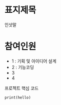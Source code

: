 표지제목
===
인삿말

# 참여인원

- 1 : 기획 및 아이디어 설계
- 2 : 기능코딩
- 3 
- 4

프로젝트 핵심 코드
```oython
print(hello)
```
